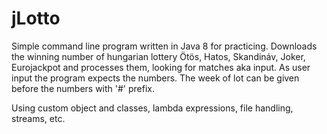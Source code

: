 # jLotto

Simple command line program written in Java 8 for practicing.
Downloads the winning number of hungarian lottery Ötös, Hatos, Skandináv, Joker, Eurojackpot and processes them, looking for matches aka input.
As user input the program expects the numbers. The week of lot can be given before the numbers with '#' prefix.

Using custom object and classes, lambda expressions, file handling, streams, etc.
